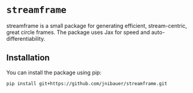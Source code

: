 # `streamframe`
streamframe is a small package for generating efficient, stream-centric, great circle frames. The package uses Jax for speed and auto-differentiability. 

## Installation

You can install the package using pip:

```bash
pip install git+https://github.com/jnibauer/streamframe.git